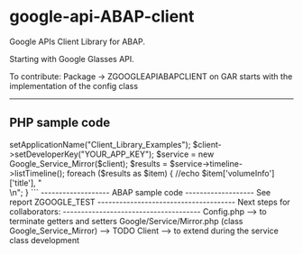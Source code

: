 google-api-ABAP-client
======================

Google APIs Client Library for ABAP.

Starting with Google Glasses API.

To contribute:
Package -> ZGOOGLEAPIABAPCLIENT on GAR starts with the implementation of the config class


-------------------
PHP sample code
-------------------

<?php
  require_once 'Google/Client.php';
  require_once 'Google/Service/Mirror.php';
  $client = new Google_Client();
  $client->setApplicationName("Client_Library_Examples");
  $client->setDeveloperKey("YOUR_APP_KEY");
  $service = new Google_Service_Mirror($client);
  $results = $service->timeline->listTimeline();

  foreach ($results as $item) {
    //echo $item['volumeInfo']['title'], "<br /> \n";
  }
```

-------------------
ABAP sample code
-------------------

See report ZGOOGLE_TEST

--------------------------------------
Next steps for collaborators:
--------------------------------------

Config.php --> to terminate getters and setters
Google/Service/Mirror.php (class Google_Service_Mirror) --> TODO
Client --> to extend during the service class development